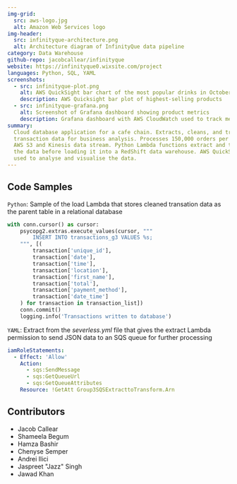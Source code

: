 ```yaml
---
img-grid:
  src: aws-logo.jpg
  alt: Amazon Web Services logo
img-header:
  src: infinityque-architecture.png
  alt: Architecture diagram of InfinityQue data pipeline
category: Data Warehouse
github-repo: jacobcallear/infinityque
website: https://infinityque0.wixsite.com/project
languages: Python, SQL, YAML
screenshots:
  - src: infinityque-plot.png
    alt: AWS QuickSight bar chart of the most popular drinks in October
    description: AWS Quicksight bar plot of highest-selling products
  - src: infinityque-grafana.png
    alt: Screenshot of Grafana dashboard showing product metrics
    description: Grafana dashboard with AWS CloudWatch used to track metrics
summary:
  Cloud database application for a cafe chain. Extracts, cleans, and transforms
  transaction data for business analysis. Processes 150,000 orders per day from
  AWS S3 and Kinesis data stream. Python Lambda functions extract and transform
  the data before loading it into a RedShift data warehouse. AWS QuickSight is
  used to analyse and visualise the data.
---
```


## Code Samples

`Python`: Sample of the load Lambda that stores cleaned transation data as the
parent table in a relational database

```python
with conn.cursor() as cursor:
    psycopg2.extras.execute_values(cursor, """
        INSERT INTO transactions_g3 VALUES %s;
    """, [(
        transaction['unique_id'],
        transaction['date'],
        transaction['time'],
        transaction['location'],
        transaction['first_name'],
        transaction['total'],
        transaction['payment_method'],
        transaction['date_time']
    ) for transaction in transaction_list])
    conn.commit()
    logging.info('Transactions written to database')
```

`YAML`: Extract from the *severless.yml* file that gives the extract Lambda
permission to send JSON data to an SQS queue for further processing

```yaml
iamRoleStatements:
  - Effect: 'Allow'
    Action:
      - sqs:SendMessage
      - sqs:GetQueueUrl
      - sqs:GetQueueAttributes
    Resource: !GetAtt Group3SQSExtracttoTransform.Arn
```

## Contributors

- Jacob Callear
- Shameela Begum
- Hamza Bashir
- Chenyse Semper
- Andrei Ilici
- Jaspreet "Jazz" Singh
- Jawad Khan
